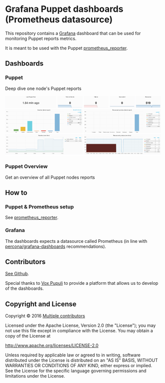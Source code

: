 # Grafana Puppet dashboards (Prometheus datasource)

This repository contains a [Grafana](http://grafana.org/) dashboard that can be
used for monitoring Puppet reports metrics.

It is meant to be used with the Puppet
[prometheus_reporter](https://github.com/voxpupuli/puppet-prometheus_reporter).

## Dashboards

### Puppet

Deep dive one node's Puppet reports

![Screenshot](screenshot.png)

### Puppet Overview

Get an overview of all Puppet nodes reports

## How to

### Puppet & Prometheus setup

See [prometheus_reporter](https://github.com/voxpupuli/puppet-prometheus_reporter).

### Grafana

The dashboards expects a datasource called Prometheus (in line with
[percona/grafana-dashboards](https://github.com/percona/grafana-dashboards)
recommendations).

## Contributors

[See Github](https://github.com/voxpupuli/grafana-dashboards-puppet-prometheus/graphs/contributors).

Special thanks to [Vox Pupuli](https://voxpupuli.org) to provide a platform
that allows us to develop of the dashboards.

## Copyright and License

Copyright © 2016 [Multiple contributors][mc]

[mc]:https://github.com/voxpupuli/grafana-dashboards-puppet-prometheus/graphs/contributors

Licensed under the Apache License, Version 2.0 (the "License");
you may not use this file except in compliance with the License.
You may obtain a copy of the License at

  http://www.apache.org/licenses/LICENSE-2.0

Unless required by applicable law or agreed to in writing, software
distributed under the License is distributed on an "AS IS" BASIS,
WITHOUT WARRANTIES OR CONDITIONS OF ANY KIND, either express or implied.
See the License for the specific language governing permissions and
limitations under the License.

